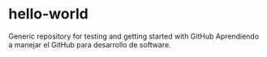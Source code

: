 # hello-world
Generic repository for testing and getting started with GitHub
Aprendiendo a manejar el GitHub para desarrollo de software.
